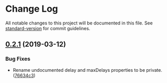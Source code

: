 # Change Log

All notable changes to this project will be documented in this file. See [standard-version](https://github.com/conventional-changelog/standard-version) for commit guidelines.

## [0.2.1](https://github.com/cfware/debouncer/compare/v0.2.0...v0.2.1) (2019-03-12)


### Bug Fixes

* Rename undocumented delay and maxDelays properties to be private. ([76634c3](https://github.com/cfware/debouncer/commit/76634c3))
